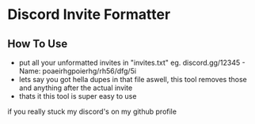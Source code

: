 # Discord Invite Formatter
## How To Use
- put all your unformatted invites in "invites.txt" eg. discord.gg/12345 - Name: poaeirhgpoierhg/rh56/dfg/5i
- lets say you got hella dupes in that file aswell, this tool removes those and anything after the actual invite
- thats it this tool is super easy to use

if you really stuck my discord's on my github profile
